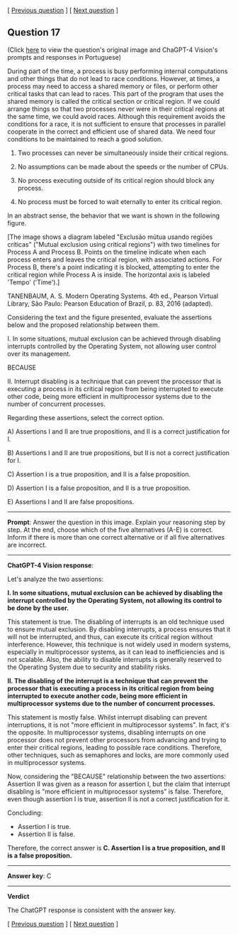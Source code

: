 \[ [Previous question](q16-eng.md) \] \[ [Next question](q18-eng.md) \]

## Question 17 ##

(Click [here](q17-por.md) to view the question's original image and ChaGPT-4 Vision's prompts and responses in Portuguese)

During part of the time, a process is busy performing internal computations and other things that do not lead to race conditions. However, at times, a process may need to access a shared memory or files, or perform other critical tasks that can lead to races. This part of the program that uses the shared memory is called the critical section or critical region. If we could arrange things so that two processes never were in their critical regions at the same time, we could avoid races. Although this requirement avoids the conditions for a race, it is not sufficient to ensure that processes in parallel cooperate in the correct and efficient use of shared data. We need four conditions to be maintained to reach a good solution.

1. Two processes can never be simultaneously inside their critical regions.
   
2. No assumptions can be made about the speeds or the number of CPUs.

3. No process executing outside of its critical region should block any process.

4. No process must be forced to wait eternally to enter its critical region.

In an abstract sense, the behavior that we want is shown in the following figure.

\[The image shows a diagram labeled "Exclusão mútua usando regiões críticas" ("Mutual exclusion using critical regions") with two timelines for Process A and Process B. Points on the timeline indicate when each process enters and leaves the critical region, with associated actions. For Process B, there's a point indicating it is blocked, attempting to enter the critical region while Process A is inside. The horizontal axis is labeled 'Tempo' ('Time').\]

TANENBAUM, A. S. Modern Operating Systems. 4th ed., Pearson Virtual Library, São Paulo: Pearson Education of Brazil, p. 83,  2016 (adapted).

Considering the text and the figure presented, evaluate the assertions below and the proposed relationship between them.

I. In some situations, mutual exclusion can be achieved through disabling interrupts controlled by the Operating System, not allowing user control over its management.

BECAUSE

II. Interrupt disabling is a technique that can prevent the processor that is executing a process in its critical region from being interrupted to execute other code, being more efficient in multiprocessor systems due to the number of concurrent processes.

Regarding these assertions, select the correct option.

A) Assertions I and II are true propositions, and II is a correct justification for I.

B) Assertions I and II are true propositions, but II is not a correct justification for I.

C) Assertion I is a true proposition, and II is a false proposition.

D) Assertion I is a false proposition, and II is a true proposition.

E) Assertions I and II are false propositions.

---

**Prompt**: Answer the question in this image. Explain your reasoning step by step. At the end, choose which of the five alternatives (A-E) is correct. Inform if there is more than one correct alternative or if all five alternatives are incorrect.

---

**ChatGPT-4 Vision response**: 

Let's analyze the two assertions:

**I. In some situations, mutual exclusion can be achieved by disabling the interrupt controlled by the Operating System, not allowing its control to be done by the user.**

This statement is true. The disabling of interrupts is an old technique used to ensure mutual exclusion. By disabling interrupts, a process ensures that it will not be interrupted, and thus, can execute its critical region without interference. However, this technique is not widely used in modern systems, especially in multiprocessor systems, as it can lead to inefficiencies and is not scalable. Also, the ability to disable interrupts is generally reserved to the Operating System due to security and stability risks.

**II. The disabling of the interrupt is a technique that can prevent the processor that is executing a process in its critical region from being interrupted to execute another code, being more efficient in multiprocessor systems due to the number of concurrent processes.**

This statement is mostly false. Whilst interrupt disabling can prevent interruptions, it is not "more efficient in multiprocessor systems". In fact, it's the opposite. In multiprocessor systems, disabling interrupts on one processor does not prevent other processors from advancing and trying to enter their critical regions, leading to possible race conditions. Therefore, other techniques, such as semaphores and locks, are more commonly used in multiprocessor systems.

Now, considering the "BECAUSE" relationship between the two assertions: 
Assertion II was given as a reason for assertion I, but the claim that interrupt disabling is "more efficient in multiprocessor systems" is false. Therefore, even though assertion I is true, assertion II is not a correct justification for it.

Concluding:
- Assertion I is true.
- Assertion II is false.

Therefore, the correct answer is **C. Assertion I is a true proposition, and II is a false proposition.**

---

**Answer key**: C

---

**Verdict**

The ChatGPT response is consistent with the answer key.


\[ [Previous question](q16-eng.md) \] \[ [Next question](q18-eng.md) \]
